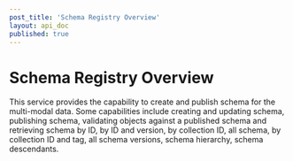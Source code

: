 ```yaml
---
post_title: 'Schema Registry Overview'
layout: api_doc
published: true
---
```

# Schema Registry Overview

This service provides the capability to create and publish schema for the multi-modal data. Some capabilities include creating and updating schema, publishing schema,  validating objects against a published schema and retrieving schema by ID, by ID and version, by collection ID, all schema, by collection ID and tag, all schema versions, schema hierarchy, schema descendants.